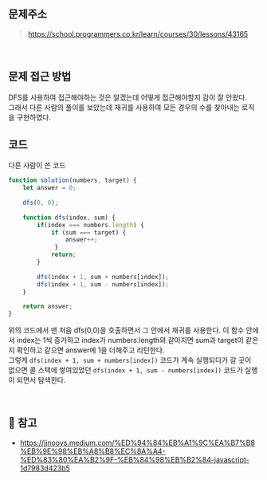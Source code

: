 ## 문제주소

> https://school.programmers.co.kr/learn/courses/30/lessons/43165
</br>

## 문제 접근 방법
DFS를 사용하여 접근해야하는 것은 알겠는데 어떻게 접근해야할지 감이 잘 안왔다.  
그래서 다른 사람의 풀이를 보았는데 재귀를 사용하여 모든 경우의 수를 찾아내는 로직을 구현하였다. 
</br>

## 코드
다른 사람이 쓴 코드
```js
function solution(numbers, target) {
    let answer = 0;
    
    dfs(0, 0);
    
    function dfs(index, sum) {
        if(index === numbers.length) {
            if (sum === target) {
                answer++;
             }
            return;
        }
        
        dfs(index + 1, sum + numbers[index]);
        dfs(index + 1, sum - numbers[index]);
    }
    
    return answer;
}
```
위의 코드에서 맨 처음 dfs(0,0)을 호출하면서 그 안에서 재귀를 사용한다. 이 함수 안에서 index는 1씩 증가하고 index가 numbers.length와 같아지면 sum과 target이 같은지 확인하고 같으면 answer에 1을 더해주고 리턴한다.  
그렇게 `dfs(index + 1, sum + numbers[index])` 코드가 계속 실행되다가 갈 곳이 없으면 콜 스택에 쌓여있었던 `dfs(index + 1, sum - numbers[index])` 코드가 실행이 되면서 탐색한다.  

<br/>

## 🔗 참고
- https://jjnooys.medium.com/%ED%94%84%EB%A1%9C%EA%B7%B8%EB%9E%98%EB%A8%B8%EC%8A%A4-%ED%83%80%EA%B2%9F-%EB%84%98%EB%B2%84-javascript-1d7983d423b5
